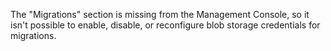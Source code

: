 The "Migrations" section is missing from the Management Console, so it isn't possible to enable, disable, or reconfigure blob storage credentials for migrations.